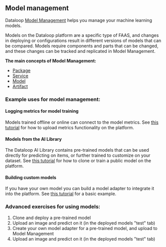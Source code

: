 ## Model management

Dataloop [Model Management](https://github.com/dataloop-ai/dtlpy-documentation/blob/model_mgmt/tutorials/model_management/introduction/chapter.md) helps you manage your machine learning models. 

Models on the Dataloop platform are a specific type of FAAS, and changes in deploying or configurations result in different versions of models that can be compared.
Models require components and parts that can be changed, and these changes can be tracked and replicated in Model Management.  

**The main concepts of Model Management:**

- [Package](https://dataloop.ai/docs/faas-package)
- [Service](https://dataloop.ai/docs/service-runtime)
- [Model](https://github.com/dataloop-ai/dtlpy-documentation/blob/glossary/docs_build/glossary/glossary.md#model-entity)
- [Artifact](https://github.com/dataloop-ai/dtlpy-documentation/blob/glossary/docs_build/glossary/glossary.md#artifacts-entity)


### **Example uses for model management:**

#### Logging metrics for model training

Models trained offline or online can connect to the model metrics. See [this tutorial](https://github.com/dataloop-ai/dtlpy-documentation/blob/model_mgmt/tutorials/model_management/model_metrics_only/chapter.md) for how to upload metrics functionality on the platform.

#### Models from the AI Library

The Dataloop AI Library contains pre-trained models that can be used directly for predicting on items, or further trained to customize on your dataset. See [this tutorial](https://github.com/dataloop-ai/dtlpy-documentation/blob/model_mgmt/tutorials/model_management/use_public_models/chapter.md) for how to clone or train a public model on the platform.

#### Building custom models

If you have your own model you can build a model adapter to integrate it into the platform. See [this tutorial](https://github.com/dataloop-ai/dtlpy-documentation/blob/model_mgmt/tutorials/model_management/create_new_model/chapter.md) for a basic example.


### **Advanced exercises for using models:** 

1. Clone and deploy a pre-trained model 
2. Upload an image and predict on it (in the deployed models "test" tab)
3. Create your own model adapter for a pre-trained model, and upload to Model Management
4. Upload an image and predict on it (in the deployed models "test" tab)

